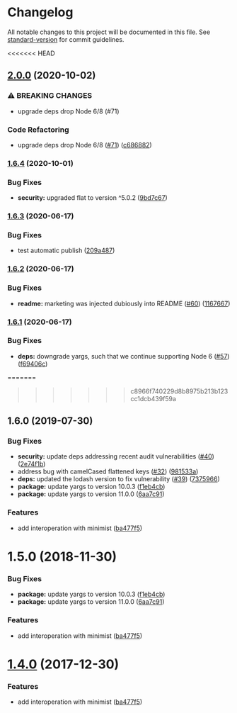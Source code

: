 # Changelog

All notable changes to this project will be documented in this file. See [standard-version](https://github.com/conventional-changelog/standard-version) for commit guidelines.

<<<<<<< HEAD
## [2.0.0](https://www.github.com/yargs/yargs-unparser/compare/v1.6.4...v2.0.0) (2020-10-02)


### ⚠ BREAKING CHANGES

* upgrade deps drop Node 6/8 (#71)

### Code Refactoring

* upgrade deps drop Node 6/8 ([#71](https://www.github.com/yargs/yargs-unparser/issues/71)) ([c686882](https://www.github.com/yargs/yargs-unparser/commit/c686882f5ad554be44169e3745e741cb4ec898d0))

### [1.6.4](https://www.github.com/yargs/yargs-unparser/compare/v1.6.3...v1.6.4) (2020-10-01)


### Bug Fixes

* **security:** upgraded flat to version ^5.0.2 ([9bd7c67](https://www.github.com/yargs/yargs-unparser/commit/9bd7c672e12417319c5d4de79070d9c7cd5107f2))

### [1.6.3](https://www.github.com/yargs/yargs-unparser/compare/v1.6.2...v1.6.3) (2020-06-17)


### Bug Fixes

* test automatic publish ([209a487](https://www.github.com/yargs/yargs-unparser/commit/209a4870af799f4b200c2a89d7b7e50c9fd5fd1f))

### [1.6.2](https://www.github.com/yargs/yargs-unparser/compare/v1.6.1...v1.6.2) (2020-06-17)


### Bug Fixes

* **readme:** marketing was injected dubiously into README ([#60](https://www.github.com/yargs/yargs-unparser/issues/60)) ([1167667](https://www.github.com/yargs/yargs-unparser/commit/1167667886fcb103c747e3c9855f353ee0e41c03))

### [1.6.1](https://www.github.com/yargs/yargs-unparser/compare/v1.6.0...v1.6.1) (2020-06-17)


### Bug Fixes

* **deps:** downgrade yargs, such that we continue supporting Node 6 ([#57](https://www.github.com/yargs/yargs-unparser/issues/57)) ([f69406c](https://www.github.com/yargs/yargs-unparser/commit/f69406c34bead63011590f7b51a24a6f311c1a48))

=======
>>>>>>> c8966f740229d8b8975b213b123cc1dcb439f59a
## 1.6.0 (2019-07-30)


### Bug Fixes

* **security:** update deps addressing recent audit vulnerabilities ([#40](https://github.com/yargs/yargs-unparser/issues/40)) ([2e74f1b](https://github.com/yargs/yargs-unparser/commit/2e74f1b))
* address bug with camelCased flattened keys ([#32](https://github.com/yargs/yargs-unparser/issues/32)) ([981533a](https://github.com/yargs/yargs-unparser/commit/981533a))
* **deps:** updated the lodash version to fix vulnerability ([#39](https://github.com/yargs/yargs-unparser/issues/39)) ([7375966](https://github.com/yargs/yargs-unparser/commit/7375966))
* **package:** update yargs to version 10.0.3 ([f1eb4cb](https://github.com/yargs/yargs-unparser/commit/f1eb4cb))
* **package:** update yargs to version 11.0.0 ([6aa7c91](https://github.com/yargs/yargs-unparser/commit/6aa7c91))


### Features

* add interoperation with minimist ([ba477f5](https://github.com/yargs/yargs-unparser/commit/ba477f5))

<a name="1.5.0"></a>
# 1.5.0 (2018-11-30)


### Bug Fixes

* **package:** update yargs to version 10.0.3 ([f1eb4cb](https://github.com/yargs/yargs-unparser/commit/f1eb4cb))
* **package:** update yargs to version 11.0.0 ([6aa7c91](https://github.com/yargs/yargs-unparser/commit/6aa7c91))


### Features

* add interoperation with minimist ([ba477f5](https://github.com/yargs/yargs-unparser/commit/ba477f5))



<a name="1.4.0"></a>
# [1.4.0](https://github.com/moxystudio/yargs-unparser/compare/v1.3.0...v1.4.0) (2017-12-30)


### Features

* add interoperation with minimist ([ba477f5](https://github.com/moxystudio/yargs-unparser/commit/ba477f5))
